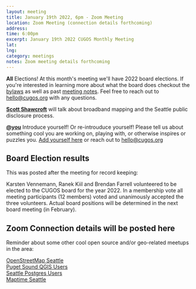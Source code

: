 ```yaml
---
layout: meeting
title: January 19th 2022, 6pm - Zoom Meeting
location: Zoom Meeting (connection details forthcoming)
address:
time: 6:00pm
excerpt: January 19th 2022 CUGOS Monthly Meeting
lat:
lng:
category: meetings
notes: Zoom meeting details forthcoming
---
```


**All** Elections! At this month's meeting we'll have 2022 board elections. If you're interested in learning more about what the board does checkout the [bylaws](https://cugos.org/about/bylaw/cugos_bylaws_2016.pdf) as well as past [meeting notes](https://cugos.org/about/). Feel free to reach out to hello@cugos.org with any questions.

**[Scott Shawcroft](http://tannewt.org)** will talk about broadband mapping and the Seattle public disclosure process.

**[@you](http://cugos.org/people/)** Introduce yourself! Or re-introuduce yourself! Please tell us about something cool you are working on, playing with, or otherwise inspires or puzzles you. [Add yourself here](https://github.com/cugos/cugos.github.com/blob/master/meetings/_posts/2022-01-19-cugos_monthly.md) or reach out to hello@cugos.org

## Board Election results

This was posted after the meeting for record keeping:

Karsten Vennemann, Ranek Kiil and Brendan Farrell volunteered to be elected to the CUGOS board for the year 2022. In a membership vote all meeting participants (12 members) voted and unanimously accepted the three volunteers. Actual board positions will be determined in the next board meeting (in February).

## Zoom Connection details will be posted here


Reminder about some other cool open source and/or geo-related meetups in the area:

[OpenStreetMap Seattle](https://www.meetup.com/OpenStreetMap-Seattle/)  
[Puget Sound QGIS Users](https://www.meetup.com/Puget-Sound-QGIS-Users-Group/)  
[Seattle Postgres Users](https://www.meetup.com/Seattle-Postgres/)  
[Maptime Seattle](https://www.meetup.com/MaptimeSEA/)
